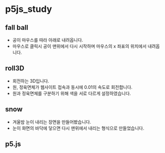 # p5js_study
## fall ball
 - 공이 마우스를 따라 아래로 내려옵니다.
 - 마우스로 클릭시 공이 맨위에서 다시 시작하며 마우스의 x 좌표의 위치에서 내려옵니다.
## roll3D
 - 회전하는 3D입니다.
 - 원, 정육면체가 웹사이트 접속과 동시에 0.01의 속도로 회전합니다.
 - 원과 정육면체를 구분하기 위해 색을 서로 다르게 설정하였습니다.
## snow
 - 겨울밤 눈이 내리는 장면을 만들어봤습니다.
 - 눈이 화면의 바닥에 닿으면 다시 맨위에서 내리는 형식으로 만들었습니다.
## p5.js
